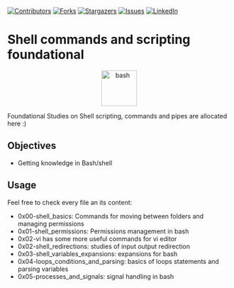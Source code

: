 [![Contributors][contributors-shield]][contributors-url]
[![Forks][forks-shield]][forks-url]
[![Stargazers][stars-shield]][stars-url]
[![Issues][issues-shield]][issues-url]
[![LinkedIn][linkedin-shield]][linkedin-url]


# Shell commands and scripting foundational

<p align="center">
  <img src="https://linube.com/blog/wp-content/uploads/bash-logo.png" alt="bash" width="80" height="80">
</p>

Foundational Studies on Shell scripting, commands and pipes are allocated here :)

## Objectives

* Getting knowledge in Bash/shell

## Usage

Feel free to check every file an its content:
* 0x00-shell_basics: Commands for moving between folders and managing permissions
* 0x01-shell_permissions: Permissions management in bash
* 0x02-vi has some more useful commands for vi editor
* 0x02-shell_redirections: studies of input output redirection
* 0x03-shell_variables_expansions: expansions for bash
* 0x04-loops_conditions_and_parsing: basics of loops statements and parsing variables
* 0x05-processes_and_signals: signal handling in bash


[contributors-shield]: https://img.shields.io/github/contributors/LoopingDiego/holberton-system_engineering-devops?style=flat-square
[contributors-url]: https://github.com/LoopingDiego/holberton-system_engineering-devops/graphs/contributors
[forks-shield]: https://img.shields.io/github/forks/LoopingDiego/holberton-system_engineering-devops.svg?style=flat-square
[forks-url]: https://github.com/LoopingDiego/holberton-system_engineering-devops/network/members
[stars-shield]: https://img.shields.io/github/stars/LoopingDiego/holberton-system_engineering-devops.svg?style=flat-square
[stars-url]: https://github.com/LoopingDiego/holberton-system_engineering-devops/stargazers
[issues-shield]: https://img.shields.io/github/issues/LoopingDiego/holberton-system_engineering-devops?style=flat-square
[issues-url]: https://github.com/LoopingDiego/holberton-system_engineering-devops/issues
[linkedin-shield]: https://img.shields.io/badge/-LinkedIn-black.svg?style=flat-square&logo=linkedin&colorB=555
[linkedin-url]: https://linkedin.com/in/loopingdiego
